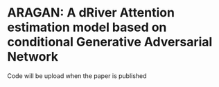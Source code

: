 # ARAGAN: A dRiver Attention estimation model based on conditional Generative Adversarial Network

Code will be upload when the paper is published
